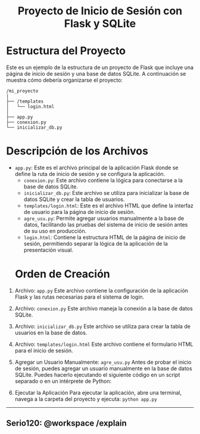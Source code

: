 <h1 align="center">
    <b>Proyecto de Inicio de Sesión con Flask y SQLite</b>
</h1>


# Estructura del Proyecto
Este es un ejemplo de la estructura de un proyecto de Flask que incluye una página de inicio de sesión y una base de datos SQLite. A continuación se muestra cómo debería organizarse el proyecto:

```plaintext
/mi_proyecto
│
├── /templates
│   └── login.html
│
├── app.py
├── conexion.py
└── inicializar_db.py
```


# Descripción de los Archivos
- `app.py`: Este es el archivo principal de la aplicación Flask donde se define la ruta
    de inicio de sesión y se configura la aplicación.
    - `conexion.py`: Este archivo contiene la lógica para conectarse a la base de datos SQLite.
    - `inicializar_db.py`: Este archivo se utiliza para inicializar la base de datos SQLite y crear la tabla de usuarios.
    - `templates/login.html`: Este es el archivo HTML que define la interfaz de usuario para la página de inicio de sesión.
    - `agre_usu.py`: Permite agregar usuarios manualmente a la base de datos, facilitando las pruebas del sistema de inicio de sesión antes de su uso en producción.
    - `login.html`: Contiene la estructura HTML de la página de inicio de sesión, permitiendo separar la lógica de la aplicación de la presentación visual.
    # Orden de Creación

1. Archivo: `app.py`
Este archivo contiene la configuración de la aplicación Flask y las rutas necesarias para el sistema de login.

2. Archivo: `conexion.py`
Este archivo maneja la conexión a la base de datos SQLite.

3. Archivo: `inicializar_db.py`
Este archivo se utiliza para crear la tabla de usuarios en la base de datos.
 
4. Archivo: `templates/login.html`
Este archivo contiene el formulario HTML para el inicio de sesión.

5. Agregar un Usuario Manualmente: `agre_usu.py`
Antes de probar el inicio de sesión, puedes agregar un usuario manualmente en la base de datos SQLite. Puedes hacerlo ejecutando el siguiente código en un script separado o en un intérprete de Python:

6. Ejecutar la Aplicación
Para ejecutar la aplicación, abre una terminal, navega a la carpeta del proyecto y ejecuta: `python app.py`
   
---
   
## Serio120: @workspace /explain 



    


